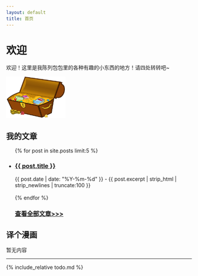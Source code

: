 ```yaml
---
layout: default
title: 首页
---
```


# 欢迎

欢迎！这里是我陈列包包里的各种有趣的小东西的地方！请四处转转吧~

<img src="/img/treasure-161753.svg" width="32%" />

## 我的文章

<ul>
  {% for post in site.posts limit:5 %}
    <li>
      <h3><a href="{{ post.url }}">{{ post.title }}</a></h3> {{ post.date | date: "%Y-%m-%d" }} - {{ post.excerpt | strip_html | strip_newlines | truncate:100 }}
      <br><br>
    </li>
  {% endfor %}
  <h3><a href="https://oicebot.github.io/titles"> 查看全部文章>>> </a></h3>

</ul>

## 译个漫画

暂无内容

----

{% include_relative todo.md %}
